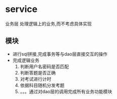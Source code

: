 # service
业务层 处理逻辑上的业务,而不考虑具体实现


## 模块
* 进行sql拼接,完成事务等与dao层直接交互的操作
* 完成逻辑业务
     1. 判断用户名密码是否匹配
     1. 判断答题是否正确 
     2. 对考试进行计时
     3. 依据科目随机分发考题
     4. 。。。通过对dao层的调用完成所有业务功能模块


